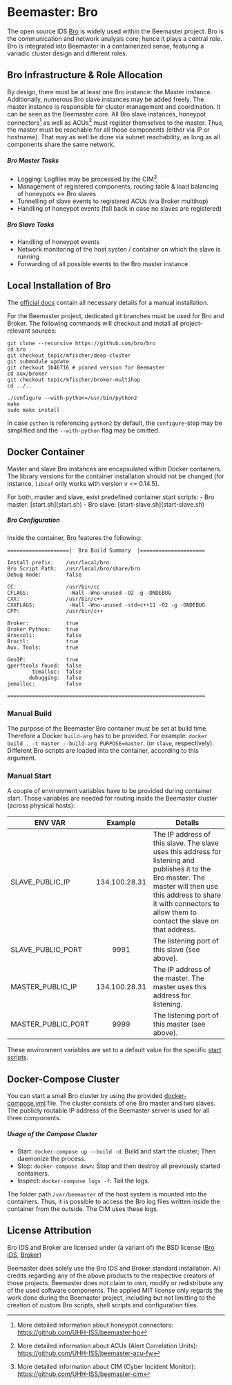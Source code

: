 # Beemaster: Bro

The open source IDS [Bro](https://www.bro.org) is widely used within the Beemaster project. Bro is the communication and network analysis core; hence it plays a central role. Bro is integrated into Beemaster in a containerized sense, featuring a variadic cluster design and different roles.

## Bro Infrastructure & Role Allocation

By design, there must be at least one Bro instance: the Master instance. Additionally, numerous Bro slave instances may be added freely. The master instance is responsible for cluster management and coordination. It can be seen as the Beemaster core. All Bro slave instances, honeypot connectors[^1] as well as ACUs[^2] must register themselves to the master. Thus, the master must be reachable for all those components (either via IP or hostname). That may as well be done via subnet reachability, as long as all components share the same network.


##### Bro Master Tasks

- Logging: Logfiles may be processed by the CIM[^3]
- Management of registered components, routing table & load balancing of honeypots <-> Bro slaves
- Tunnelling of slave events to registered ACUs (via Broker multihop)
- Handling of honeypot events (fall back in case no slaves are registered)

##### Bro Slave Tasks

- Handling of honeypot events
- Network monitoring of the host systen / container on which the slave is running
- Forwarding of all possible events to the Bro master instance


## Local Installation of Bro

The [official docs](https://www.bro.org/development/projects/deep-cluster.html) contain all necessary details for a manual installation.

For the Beemaster project, dedicated git branches must be used for Bro and Broker. The following commands will checkout and install all project-relevant sources:

~~~~
git clone --recursive https://github.com/bro/bro
cd bro
git checkout topic/mfischer/deep-cluster
git submodule update
git checkout 3b46716 # pinned version for Beemaster
cd aux/broker
git checkout topic/mfischer/broker-multihop
cd ../..

./configure --with-python=/usr/bin/python2
make
sudo make install
~~~~

In case ```python``` is referencing ```python2``` by default, the `configure`-step may be simplified and the ```--with-python``` flag may be omitted.


## Docker Container

Master and slave Bro instances are encapsulated within Docker containers. The library versions for the container installation should not be changed (for instance, `libcaf` only works with version v <= 0.14.5).

<a name="start_scripts" />
For both, master and slave, exist predefined container start scripts:
- Bro master: [start.sh](start.sh)
- Bro slave: [start-slave.sh](start-slave.sh)

##### Bro Configuration

Inside the container, Bro features the following:

~~~~
====================|  Bro Build Summary  |=====================

Install prefix:    /usr/local/bro
Bro Script Path:   /usr/local/bro/share/bro
Debug mode:        false

CC:                /usr/bin/cc
CFLAGS:             -Wall -Wno-unused -O2 -g -DNDEBUG
CXX:               /usr/bin/c++
CXXFLAGS:           -Wall -Wno-unused -std=c++11 -O2 -g -DNDEBUG
CPP:               /usr/bin/c++

Broker:            true
Broker Python:     true
Broccoli:          false
Broctl:            true
Aux. Tools:        true

GeoIP:             true
gperftools found:  false
        tcmalloc:  false
       debugging:  false
jemalloc:          false

================================================================
~~~~

### Manual Build

The purpose of the Beemaster Bro container must be set at build time. Therefore a Docker `build-arg` has to be provided. For example: `docker build . -t master --build-arg PURPOSE=master`. (or `slave`, respectively). Different Bro scripts are loaded into the container, according to this argument.


### Manual Start

A couple of environment variables have to be provided during container start. Those variables are needed for routing inside the Beemaster cluster (across physical hosts):

| ENV VAR            | Example       | Details
| ------------------ |:-------------:| -------
| SLAVE_PUBLIC_IP    | 134.100.28.31 | The IP address of this slave. The slave uses this address for listening and publishes it to the Bro master. The master will then use this address to share it with connectors to allow them to contact the slave on that address.
| SLAVE_PUBLIC_PORT  | 9991          | The listening port of this slave (see above).
| MASTER_PUBLIC_IP   | 134.100.28.31 | The IP address of the master. The master uses this address for listening.
| MASTER_PUBLIC_PORT | 9999          | The listening port of this master (see above).


These environment variables are set to a default value for the specific [start scripts](#start_scripts).


## Docker-Compose Cluster

You can start a small Bro cluster by using the provided [docker-compose.yml](docker-compose.yml) file. The cluster consists of one Bro master and two slaves. The publicly routable IP address of the Beemaster server is used for all three components.

##### Usage of the Compose Cluster

- Start: `docker-compose up --build -d`: Build and start the cluster; Then daemonize the process.
- Stop: `docker-compose down`: Stop and then destroy all previously started containers.
- Inspect: `docker-compose logs -f`: Tail the logs.

The folder path `/var/beemaster` of the host system is mounted into the containers. Thus, it is possible to access the Bro log files written inside the container from the outside. The CIM uses these logs.

## License Attribution

Bro IDS and Broker are licensed under (a variant of) the BSD license ([Bro IDS](https://github.com/bro/bro/blob/master/COPYING), [Broker](https://github.com/bro/broker/blob/master/COPYING))

Beemaster does solely use the Bro IDS and Broker standard installation. All credits regarding any of the above products to the respective creators of those projects. Beemaster does not claim to own, modify or redistribute any of the used software components. The applied MIT license only regards the work done during the Beemaster project, including but not limitting to the creation of custom Bro scripts, shell scripts and configuration files.

[^1]: More detailed information about honeypot connectors: https://github.com/UHH-ISS/beemaster-hp
[^2]: More detailed information about ACUs (Alert Correlation Units): https://github.com/UHH-ISS/beemaster-acu-fw
[^3]: More detailed information about CIM (Cyber Incident Monitor): https://github.com/UHH-ISS/beemaster-cim

